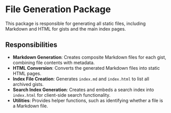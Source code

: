 # File Generation Package

This package is responsible for generating all static files, including Markdown and HTML for gists and the main index pages.

## Responsibilities

-   **Markdown Generation**: Creates composite Markdown files for each gist, combining file contents with metadata.
-   **HTML Conversion**: Converts the generated Markdown files into static HTML pages.
-   **Index File Creation**: Generates `index.md` and `index.html` to list all archived gists.
-   **Search Index Generation**: Creates and embeds a search index into `index.html` for client-side search functionality.
-   **Utilities**: Provides helper functions, such as identifying whether a file is a Markdown file.
